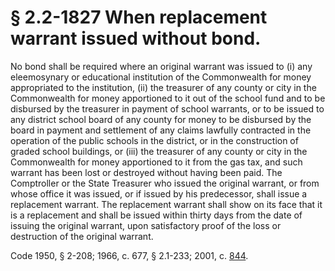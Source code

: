 # § 2.2-1827 When replacement warrant issued without bond.

<p>No bond shall be required where an original warrant was issued to (i) any eleemosynary or educational institution of the Commonwealth for money appropriated to the institution, (ii) the treasurer of any county or city in the Commonwealth for money apportioned to it out of the school fund and to be disbursed by the treasurer in payment of school warrants, or to be issued to any district school board of any county for money to be disbursed by the board in payment and settlement of any claims lawfully contracted in the operation of the public schools in the district, or in the construction of graded school buildings, or (iii) the treasurer of any county or city in the Commonwealth for money apportioned to it from the gas tax, and such warrant has been lost or destroyed without having been paid. The Comptroller or the State Treasurer who issued the original warrant, or from whose office it was issued, or if issued by his predecessor, shall issue a replacement warrant. The replacement warrant shall show on its face that it is a replacement and shall be issued within thirty days from the date of issuing the original warrant, upon satisfactory proof of the loss or destruction of the original warrant.</p><p>Code 1950, § 2-208; 1966, c. 677, § 2.1-233; 2001, c. <a href='http://lis.virginia.gov/cgi-bin/legp604.exe?011+ful+CHAP0844'>844</a>.</p>